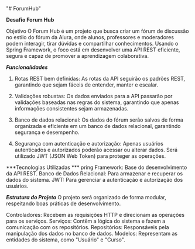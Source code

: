 "# ForumHub" 

**Desafio Forum Hub** 

Objetivo O Forum Hub é um projeto que busca criar um fórum de discussão no estilo do fórum da Alura, onde alunos, professores e moderadores podem interagir, tirar dúvidas e compartilhar conhecimentos. Usando o Spring Framework, o foco está em desenvolver uma API REST eficiente, segura e capaz de promover a aprendizagem colaborativa. 

***Funcionalidades*** 

1. Rotas REST bem definidas: As rotas da API seguirão os padrões REST, garantindo que sejam fáceis de entender, manter e escalar. 

2. Validações robustas: Os dados enviados para a API passarão por validações baseadas nas regras do sistema, garantindo que apenas informações consistentes sejam armazenadas. 

3. Banco de dados relacional: Os dados do fórum serão salvos de forma organizada e eficiente em um banco de dados relacional, garantindo segurança e desempenho. 

4. Segurança com autenticação e autorização: Apenas usuários autenticados e autorizados poderão acessar ou alterar dados. Será utilizado JWT (JSON Web Token) para proteger as operações. 

***Tecnologias Utilizadas ***
pring Framework: Base do desenvolvimento da API REST. Banco de Dados Relacional: Para armazenar e recuperar os dados do sistema. JWT: Para gerenciar a autenticação e autorização dos usuários. 

***Estrutura do Projeto***
O projeto será organizado de forma modular, respeitando boas práticas de desenvolvimento. 

Controladores: Recebem as requisições HTTP e direcionam as operações para os serviços. 
Serviços: Contêm a lógica do sistema e fazem a comunicação com os repositórios. 
Repositórios: Responsáveis pela manipulação dos dados no banco de dados. 
Modelos: Representam as entidades do sistema, como "Usuário" e "Curso". 
